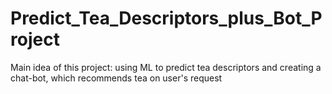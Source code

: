 # Predict_Tea_Descriptors_plus_Bot_Project
Main idea of this project: using ML to predict tea descriptors and creating a chat-bot, which recommends tea on user's request
